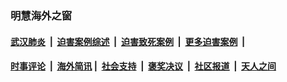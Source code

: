 
### 明慧海外之窗

####  [武汉肺炎](indexes/365.md?t=06192001) &nbsp;|&nbsp;  [迫害案例综述](indexes/328.md?t=06192001) &nbsp;|&nbsp; [迫害致死案例](indexes/277.md?t=06192001)  &nbsp;|&nbsp; [更多迫害案例](indexes/81.md?t=06192001)  &nbsp;|&nbsp; 
####  [时事评论](indexes/19.md?t=06192001) &nbsp;|&nbsp; [海外简讯](indexes/245.md?t=06192001)&nbsp;|&nbsp;  [社会支持](indexes/140.md?t=06192001) &nbsp;|&nbsp; [褒奖决议](indexes/282.md?t=06192001) &nbsp;|&nbsp; [社区报道](indexes/91.md?t=06192001)  &nbsp;|&nbsp; [天人之间](indexes/78.md?t=06192001) 

